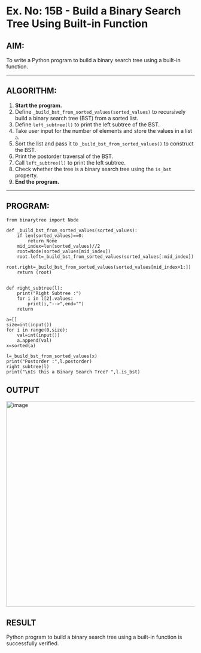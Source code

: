 # Ex. No: 15B - Build a Binary Search Tree Using Built-in Function

## AIM:
To write a Python program to build a binary search tree using a built-in function.

---

## ALGORITHM:

1. **Start the program.**
2. Define `_build_bst_from_sorted_values(sorted_values)` to recursively build a binary search tree (BST) from a sorted list.
3. Define `left_subtree(l)` to print the left subtree of the BST.
4. Take user input for the number of elements and store the values in a list `a`.
5. Sort the list and pass it to `_build_bst_from_sorted_values()` to construct the BST.
6. Print the postorder traversal of the BST.
7. Call `left_subtree(l)` to print the left subtree.
8. Check whether the tree is a binary search tree using the `is_bst` property.
9. **End the program.**

---

## PROGRAM:

```
from binarytree import Node

def _build_bst_from_sorted_values(sorted_values):
    if len(sorted_values)==0:
        return None
    mid_index=len(sorted_values)//2
    root=Node(sorted_values[mid_index])
    root.left=_build_bst_from_sorted_values(sorted_values[:mid_index])
    root.right=_build_bst_from_sorted_values(sorted_values[mid_index+1:])
    return (root)


def right_subtree(l):
    print("Right Subtree :")
    for i in l[2].values:
        print(i,"-->",end="")
    return

a=[]
size=int(input())
for i in range(0,size):
    val=int(input())
    a.append(val)
x=sorted(a)

l=_build_bst_from_sorted_values(x)
print("Postorder :",l.postorder)
right_subtree(l)
print("\nIs this a Binary Search Tree? ",l.is_bst)
```

## OUTPUT

<img width="1120" height="550" alt="image" src="https://github.com/user-attachments/assets/059931d8-dbba-48f2-bebf-594103688e5d" />


## RESULT

Python program to build a binary search tree using a built-in function is successfully verified.


